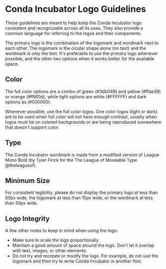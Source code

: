 # Conda Incubator Logo Guidelines
These guidelines are meant to help keep the Conda Incubator logo consistent and recognizable across all its uses. They also provide a common language for referring to the logos and their components.

The primary logo is the combination of the logomark and wordmark next to each other. The logomark is the cicular shape alone (no text) and the wordmark is only the text. It's preferable to use the primary logo whenever possible, and the other two options when it works better for the available space.

## Color
The full color options are a combo of green (#3db049) and yellow (#ffae39) or orange (#ff6f0d), while light options are white (#FFFFFF) and dark options as (#000000).

Whenever possible, use the full color logos. One color logos (light or dark) are to be used when full color will not have enough contrast, usually when logos must be on colored backgrounds or are being reproduced somewhere that doesn't support color.

## Type
The Conda Incubator wordmark is made from a modified version of League Mono Bold (by Tyler Finck for the The League of Moveable Type @theleagueof). 

## Minimum Size
For consistent legibility, please do not display the primary logo at less than 60px wide, the logomark at less than 15px wide, or the wordmark at less than 50px wide.

## Logo Integrity 
A few other notes to keep in mind when using the logo:
- Make sure to scale the logo proportionally.
- Maintain a good amount of space around the logo. Don’t let it overlap with text, images, or other elements.
- Do not try and recreate or modify the logo. For example, do not use the logomark and then try to write Conda Incubator in another font.